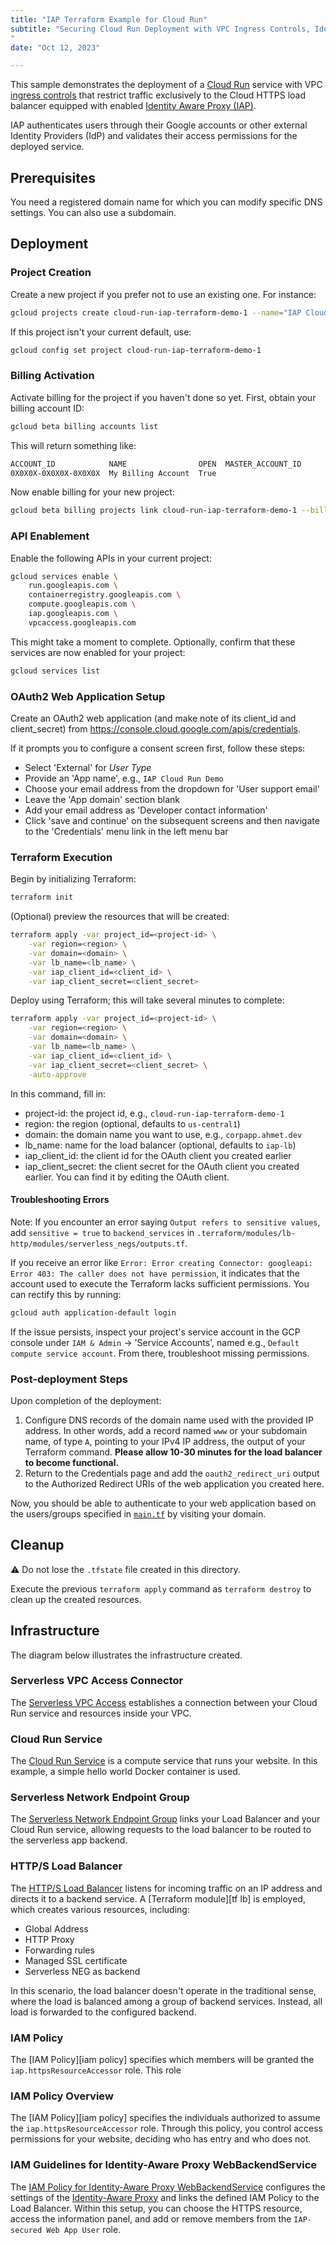 ```yaml
---
title: "IAP Terraform Example for Cloud Run"
subtitle: "Securing Cloud Run Deployment with VPC Ingress Controls, Identity Aware Proxy (IAP), and OAuth2: A Step-by-Step Guide using Terraform.
"
date: "Oct 12, 2023"

---
```



This sample demonstrates the deployment of a [Cloud Run](https://cloud.run/) service with VPC [ingress controls] that restrict traffic exclusively to the Cloud HTTPS load balancer equipped with enabled [Identity Aware Proxy (IAP)][iap].

[iap]: https://cloud.google.com/iap
[ingress controls]: https://cloud.google.com/run/docs/securing/ingress

IAP authenticates users through their Google accounts or other external Identity Providers (IdP) and validates their access permissions for the deployed service.

## Prerequisites
You need a registered domain name for which you can modify specific DNS settings. You can also use a subdomain.

## Deployment

### Project Creation
Create a new project if you prefer not to use an existing one. For instance:
```sh
gcloud projects create cloud-run-iap-terraform-demo-1 --name="IAP Cloud Run Demo" --set-as-default
```

If this project isn't your current default, use:
```sh
gcloud config set project cloud-run-iap-terraform-demo-1
```

### Billing Activation
Activate billing for the project if you haven't done so yet. First, obtain your billing account ID:
```sh
gcloud beta billing accounts list
```

This will return something like:
```sh
ACCOUNT_ID            NAME                OPEN  MASTER_ACCOUNT_ID
0X0X0X-0X0X0X-0X0X0X  My Billing Account  True
```

Now enable billing for your new project:
```sh
gcloud beta billing projects link cloud-run-iap-terraform-demo-1 --billing-account 0X0X0X-0X0X0X-0X0X0X
```

### API Enablement
Enable the following APIs in your current project:

```sh
gcloud services enable \
    run.googleapis.com \
    containerregistry.googleapis.com \
    compute.googleapis.com \
    iap.googleapis.com \
    vpcaccess.googleapis.com
```

This might take a moment to complete. Optionally, confirm that these services are now enabled for your project:
```sh
gcloud services list
```

### OAuth2 Web Application Setup
Create an OAuth2 web application (and make note of its client_id and client_secret) from https://console.cloud.google.com/apis/credentials.

If it prompts you to configure a consent screen first, follow these steps:
- Select 'External' for *User Type*
- Provide an 'App name', e.g., `IAP Cloud Run Demo`
- Choose your email address from the dropdown for 'User support email'
- Leave the 'App domain' section blank  
- Add your email address as 'Developer contact information'
- Click 'save and continue' on the subsequent screens and then navigate to the 'Credentials' menu link in the left menu bar

### Terraform Execution
Begin by initializing Terraform:

```sh
terraform init
```

(Optional) preview the resources that will be created:
```sh
terraform apply -var project_id=<project-id> \
    -var region=<region> \
    -var domain=<domain> \
    -var lb_name=<lb_name> \
    -var iap_client_id=<client_id> \
    -var iap_client_secret=<client_secret>
```

Deploy using Terraform; this will take several minutes to complete:

```sh
terraform apply -var project_id=<project-id> \
    -var region=<region> \
    -var domain=<domain> \
    -var lb_name=<lb_name> \
    -var iap_client_id=<client_id> \
    -var iap_client_secret=<client_secret> \
    -auto-approve
```

In this command, fill in:
- project-id: the project id, e.g., `cloud-run-iap-terraform-demo-1`
- region: the region (optional, defaults to `us-central1`)
- domain: the domain name you want to use, e.g., `corpapp.ahmet.dev`
- lb_name: name for the load balancer (optional, defaults to `iap-lb`)
- iap_client_id: the client id for the OAuth client you created earlier
- iap_client_secret: the client secret for the OAuth client you created earlier. You can find it by editing the OAuth client.

#### Troubleshooting Errors
Note: If you encounter an error saying `Output refers to sensitive values`, add `sensitive = true` to `backend_services` in `.terraform/modules/lb-http/modules/serverless_negs/outputs.tf`.

If you receive an error like `Error: Error creating Connector: googleapi: Error 403: The caller does not have permission`, it indicates that the account used to execute the Terraform lacks sufficient permissions. You can rectify this by running:
```sh
gcloud auth application-default login
```

If the issue persists, inspect your project's service account in the GCP console under `IAM & Admin` -> 'Service Accounts', named e.g., `Default compute service account`. From there, troubleshoot missing permissions.

### Post-deployment Steps
Upon completion of the deployment:

1. Configure DNS records of the domain name used with the provided IP address. In other words, add a record named `www` or your subdomain name, of type `A`, pointing to your IPv4 IP address, the output of your Terraform command. **Please allow 10-30 minutes for the load balancer to become functional.**
2. Return to the Credentials page and add the `oauth2_redirect_uri` output to the Authorized Redirect URIs of the web application you created here.

Now, you should be able to authenticate to your web application based on the users/groups specified in [`main.tf`](./main.tf) by visiting your domain.

## Cleanup

:warning: Do not lose the `.tfstate` file created in this directory.

Execute the previous `terraform apply` command as `terraform destroy` to clean up the created resources.

## Infrastructure
The diagram below illustrates the infrastructure created.


### Serverless VPC Access Connector
The [Serverless VPC Access][serverless vpc access] establishes a connection between your Cloud Run service and resources inside your VPC.

### Cloud Run Service
The [Cloud Run Service][cloud run] is a compute service that runs your website. In this example, a simple hello world Docker container is used.

### Serverless Network Endpoint Group
The [Serverless Network Endpoint Group][serverless neg] links your Load Balancer and your Cloud Run service, allowing requests to the load balancer to be routed to the serverless app backend.

### HTTP/S Load Balancer
The [HTTP/S Load Balancer][load balancer] listens for incoming traffic on an IP address and directs it to a backend service. A [Terraform module][tf lb] is employed, which creates various resources, including:
- Global Address
- HTTP Proxy 
- Forwarding rules
- Managed SSL certificate
- Serverless NEG as backend

In this scenario, the load balancer doesn't operate in the traditional sense, where the load is balanced among a group of backend services. Instead, all load is forwarded to the configured backend.

### IAM Policy
The [IAM Policy][iam policy] specifies which members will be granted the `iap.httpsResourceAccessor` role. This role

### IAM Policy Overview
The [IAM Policy][iam policy] specifies the individuals authorized to assume the `iap.httpsResourceAccessor` role. Through this policy, you control access permissions for your website, deciding who has entry and who does not.

### IAM Guidelines for Identity-Aware Proxy WebBackendService
The [IAM Policy for Identity-Aware Proxy WebBackendService][iap] configures the settings of the [Identity-Aware Proxy][iap] and links the defined IAM Policy to the Load Balancer. Within this setup, you can choose the HTTPS resource, access the information panel, and add or remove members from the `IAP-secured Web App User` role.

[Serverless VPC Access]: https://console.cloud.google.com/networking/connectors
[Cloud Run]: https://console.cloud.google.com/run
[Serverless NEG]: https://console.cloud.google.com/compute/networkendpointgroups/list
[Load Balancer]: https://console.cloud.google.com/net-services/loadbalancing/loadBalancers/list
[Terraform LB Module]: https://github.com/terraform-google-modules/terraform-google-lb-http
[IAM Policy Details]: https://console.cloud.google.com/iam-admin/roles/details/roles%3Ciap.httpsResourceAccessor
[IAP Configuration]: https://console.cloud.google.com/security/iap
